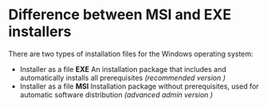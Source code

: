 # Difference between MSI and EXE installers

There are two types of installation files for the Windows operating system:

* Installer as a file **EXE** An installation package that includes and automatically installs all prerequisites _\(recommended version \)_
* Installer as a file **MSI** Installation package without prerequisites, used for automatic software distribution _\(advanced admin version \)_

